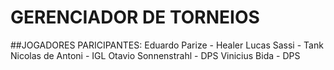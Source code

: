 # GERENCIADOR DE TORNEIOS
##JOGADORES PARICIPANTES:
Eduardo Parize - Healer
Lucas Sassi - Tank
Nicolas de Antoni - IGL
Otavio Sonnenstrahl - DPS
Vinicius Bida - DPS
